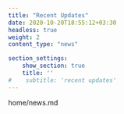 ```yaml
---
title: "Recent Updates"
date: 2020-10-20T18:55:12+03:30
headless: true
weight: 2
content_type: "news"

section_settings:
    show_section: true
    title: ''
#    subtitle: 'recent updates'
---
```


home/news.md
